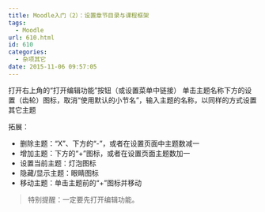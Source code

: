 ```yaml
---
title: Moodle入门（2）：设置章节目录与课程框架
tags:
  - Moodle
url: 610.html
id: 610
categories:
  - 杂项其它
date: 2015-11-06 09:57:05
---
```


打开右上角的“打开编辑功能”按钮（或设置菜单中链接） 单击主题名称下方的设置（齿轮）图标，取消“使用默认的小节名”，输入主题的名称，以同样的方式设置其它主题

拓展：

*   删除主题：“X”、下方的“-”，或者在设置页面中主题数减一
*   增加主题：下方的“+”图标，或者在设置页面主题数加一
*   设置当前主题：灯泡图标
*   隐藏/显示主题：眼睛图标
*   移动主题：单击主题前的“+”图标并移动

> 特别提醒：一定要先打开编辑功能。